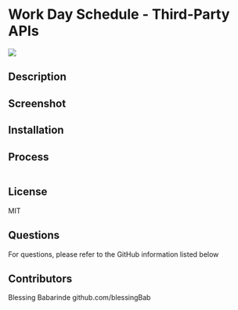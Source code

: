 # Work Day Schedule - Third-Party APIs

[<img src="https://img.shields.io/badge/License-MIT-yellow.svg">](https://opensource.org/licenses/MIT)

## Description

## Screenshot

## Installation

## Process

```

```

## License

MIT

## Questions

For questions, please refer to the GitHub information listed below

## Contributors

Blessing Babarinde github.com/blessingBab
